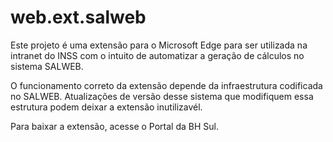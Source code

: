 # web.ext.salweb

Este projeto é uma extensão para o Microsoft Edge para ser utilizada na intranet do INSS com o intuito de automatizar a geração de cálculos no sistema SALWEB.

O funcionamento correto da extensão depende da infraestrutura codificada no SALWEB. Atualizações de versão desse sistema que modifiquem essa estrutura podem deixar a extensão inutilizavél.

Para baixar a extensão, acesse o Portal da BH Sul.

